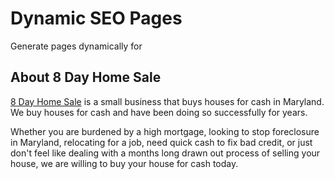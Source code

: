# Dynamic SEO Pages

Generate pages dynamically for 

## About 8 Day Home Sale

[8 Day Home Sale](https://8dayhomesale.com) is a small business that buys houses for cash in Maryland. We buy houses for cash and have been doing so successfully for years.

Whether you are burdened by a high mortgage, looking to stop foreclosure in Maryland, relocating for a job, need quick cash to fix bad credit, or just don't feel like dealing with a months long drawn out process of selling your house, we are willing to buy your house for cash today.